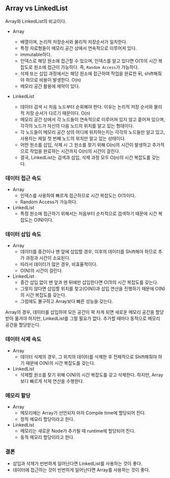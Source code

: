 ## Array vs LinkedList

Array와 LinkedList의 비교이다.



- Array
  - 배열이며, 논리적 저장순서와 물리적 저장순서가 일치한다.
  - 특정 자료형들이 메모리 공간 상에서 연속적으로 이루어져 있다.
  - immutable하다.
  - 인덱스로 해당 원소에 접근할 수 있으며, 인덱스를 알고 있다면 O(1)의 시간 복잡도로 원소에 접근이 가능하다. 즉, `Random Access`가 가능하다.
  - 삭제 또는 삽입 과정에서는 해당 원소에 접근하여 작업을 완료한 뒤, shift해줘야 하므로 비용이 발생한다. O(n)
  - 메모리 공간 활용에 제약이 있다.



- LinkedList
  - 데이터 검색 시 처음 노드부터 순회해야 한다. 이유는 논리적 저장 순서와 물리적 저장 순서가 다르기 때문이다. O(n)
  - 메모리 공간 상에서 각 노드들이 연속적으로 이루어져 있지 않고 흩어져 있으며, 각각의 노드가 자신의 다음 노드의 위치를 알고 있는 형태이다. 
  - 각 노드들이 메모리 공간 상의 어디에 위치하는지는 각각의 노드들만 알고 있고, 사용자는 제일 첫 번째 노드의 위치만 알고 있는 상태이다.
  - 어떤 원소를 삽입, 삭제 시 그 원소를 찾기 위해 O(n)의 시간이 발생하고 추가적으로 작업을 완료하는 시간까지 O(n)의 시간이 걸린다.
  - 결국, LinkedList는 검색과 삽입, 삭제 과정 모두 O(n)의 시간 복잡도를 갖는다.



### 데이터 접근 속도
- Array
  - 인덱스를 사용하여 빠르게 접근하므로 시간 복잡도는 O(1)이다. 
  - Random Access가 가능하다.
- LinkedList
  - 특정 원소에 접근하기 위해서는 처음부터 순차적으로 검색하기 때문에 시간 복잡도는 O(N)이다.



### 데이터 삽입 속도

- Array
  - 데이터를 중간이나 맨 앞에 삽입할 경우, 이후의 데이터를 Shift해야 하므로 추가 과정과 시간이 소요된다. 
  - 따라서 데이터가 많은 경우, 비효율적이다.
  - O(N)의 시간이 걸린다.
- LinkedList
  - 중간 삽입 없이 맨 앞과 맨 뒤에만 삽입한다면 O(1)의 시간 복잡도를 갖는다.
  - 그렇지 않다면 삽입할 위치를 찾고(O(N))과 삽입 연산을 진행하기 때문에 O(N)의 시간 복잡도를 갖는다.
  - 그럼에도 불구하고 Array보다 빠른 성능을 갖는다.

Array의 경우, 데이터를 삽입하여 모든 공간이 꽉 차게 되면 새로운 메모리 공간을 할당받아 옮겨야 하지만, LinkedList를 그럴 필요가 없다. 추가할 때마다 동적으로 메모리 공간을 할당받는다.



### 데이터 삭제 속도

- Array
  - 데이터 삭제의 경우, 그 위치의 데이터를 삭제한 후 전체적으로 Shift해줘야 하기 때문에 O(N)의 시간 복잡도를 갖는다.
- LinkedList
  - 삭제할 원소를 찾기 위해 O(N)의 시간 복잡도를 갖고 삭제한다. 하지만, Array보다 빠르게 삭제 연산을 수행한다.



### 메모리 할당

- Array 
  - 메모리에는 Array가 선언되자 마자 Compile time에 할당되어 진다.
  - 정적 메모리 할당이라고 한다.
- LinkedList
  - 메모리는 새로운 Node가 추가될 때 runtime에 할당되어 진다.
  - 동적 메모리 할당이라고 한다. 



### 결론

- 삽입과 삭제가 빈번하게 일어난다면 LinkedList를 사용하는 것이 좋다.
- 데이터에 접근하는 것이 빈번하게 일어난다면 Array를 사용하는 것이 좋다.
